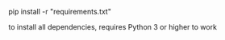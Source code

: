 pip install -r "requirements.txt"

to install all dependencies, requires Python 3 or higher to work
